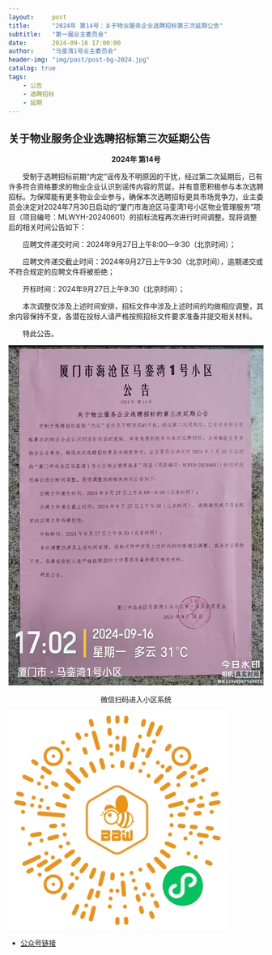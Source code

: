 ```yaml
---
layout:     post
title:      "2024年 第14号：关于物业服务企业选聘招标第三次延期公告"
subtitle:   "第一届业主委员会"
date:       2024-09-16 17:00:00
author:     "马銮湾1号业主委员会"
header-img: "img/post/post-bg-2024.jpg"
catalog: true
tags:
    - 公告
    - 选聘招标
    - 延期
---
```




## 关于物业服务企业选聘招标第三次延期公告

<center><strong>2024年 第14号</strong></center>


&emsp;&emsp;受制于选聘招标前期“内定”谣传及不明原因的干扰，经过第二次延期后，已有许多符合资格要求的物业企业认识到谣传内容的荒诞，并有意愿积极参与本次选聘招标。为保障能有更多物业企业参与，确保本次选聘招标更具市场竞争力，业主委员会决定对2024年7月30日启动的“厦门市海沧区马銮湾1号小区物业管理服务”项目（项目编号：MLWYH-20240601）的招标流程再次进行时间调整。现将调整后的相关时间公告如下：

&emsp;&emsp;应聘文件递交时间：2024年9月27日上午8:00—9:30（北京时间）；

&emsp;&emsp;应聘文件递交截止时间：2024年9月27日上午9:30（北京时间），逾期递交或不符合规定的应聘文件将被拒绝；

&emsp;&emsp;开标时间：2024年9月27日上午9:30（北京时间）；

&emsp;&emsp;本次调整仅涉及上述时间安排，招标文件中涉及上述时间的均做相应调整，其余内容保持不变，各潜在投标人请严格按照招标文件要求准备并提交相关材料。

&emsp;&emsp;特此公告。


![](\img\in-post\2024-9-16-公告实景.jpg)


<center>微信扫码进入小区系统</center>

![](\img\in-post\蜂窝智家.jpg)


- [公众号链接](https://mp.weixin.qq.com/s/UIQCyhDuI1He65WexLD_RA)
